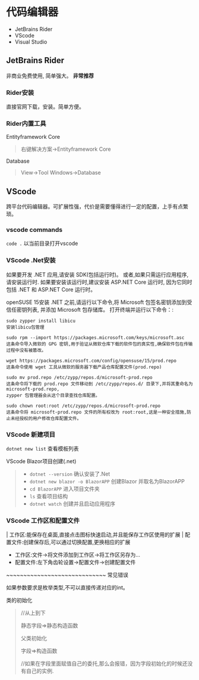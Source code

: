# 代码编辑器

- JetBrains Rider
- VScode
- Visual Studio

## JetBrains Rider

非商业免费使用, 简单强大。 **非常推荐**

### Rider安装

直接官网下载，安装。简单方便。

### Rider内置工具

Entityframework Core

> 右键解决方案-\>Entityframework Core

Database

> View-\>Tool Windows-\>Database

## VScode

跨平台代码编辑器。可扩展性强，代价是需要懂得进行一定的配置，上手有点繁琐。

### vscode commands

`code .` 以当前目录打开vscode

### VScode .Net安装

如果要开发 .NET 应用,请安装 SDK(包括运行时)。
或者,如果只需运行应用程序,请安装运行时. 如果要安装该运行时,建议安装
ASP.NET Core 运行时, 因为它同时包括 .NET 和 ASP.NET Core 运行时。

openSUSE 15安装 .NET 之前,请运行以下命令,将 Microsoft
包签名密钥添加到受信任密钥列表, 并添加 Microsoft 包存储库。
打开终端并运行以下命令：:

    sudo zypper install libicu
    安装libicu包管理

    sudo rpm --import https://packages.microsoft.com/keys/microsoft.asc
    这条命令导入微软的 GPG 密钥,用于验证从微软仓库下载的软件包的真实性,确保软件包在传输过程中没有被篡改。

    wget https://packages.microsoft.com/config/opensuse/15/prod.repo
    这条命令使用 wget 工具从微软的服务器下载产品仓库配置文件(prod.repo)

    sudo mv prod.repo /etc/zypp/repos.d/microsoft-prod.repo
    这条命令将下载的 prod.repo 文件移动到 /etc/zypp/repos.d/ 目录下,并将其重命名为 microsoft-prod.repo,
    zypper 包管理器会从这个目录查找仓库配置。

    sudo chown root:root /etc/zypp/repos.d/microsoft-prod.repo
    这条命令将 microsoft-prod.repo 文件的所有权改为 root:root,这是一种安全措施,防止未经授权的用户修改仓库配置文件。

### VScode 新建项目

`dotnet new list` 查看模板列表

VScode Blazor项目创建(.net)

> - `dotnet --version` 确认安装了.Net
> - `dotnet new blazor -o BlazorAPP` 创建Blazor 并取名为BlazorAPP
> - `cd BlazorAPP` 进入项目文件夹
> - `ls` 查看项目结构
> - `dotnet watch` 创建并且启动应用程序

### VScode 工作区和配置文件

| 工作区:能保存在桌面,直接点击图标快速启动,并且能保存工作区使用的扩展
| 配置文件:创建保存后,可以通过切换配置,更换相应的扩展

- 工作区:文件-\>将文件添加到工作区-\>将工作区另存为\...
- 配置文件:左下角齿轮设置-\>配置文件-\>创建配置文件

\~\~\~\~\~\~\~\~\~\~\~\~\~\~\~\~\~\~\~\~\~\~\~\~\~\~\~\~\~ 常见错误

如果参数要求是枚举类型,不可以直接传递对应的int。

类的初始化

> //从上到下
>
> 静态字段=\>静态构造函数
>
> 父类初始化
>
> 字段=\>构造函数
>
> //如果在字段里面赋值自己的委托,那么会报错，因为字段初始化的时候还没有自己的实例.
